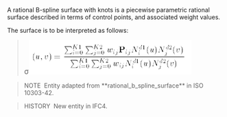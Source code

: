 A rational B-spline surface with knots is a piecewise parametric rational surface described in terms of control points, and associated weight values.

The surface is to be interpreted as follows:

> <big>&sigma;</big>![formula](../../../../../../figures/ifcbsplinesurface-math2.gif)

> NOTE&nbsp; Entity adapted from \*\*rational_b_spline_surface\*\* in ISO 10303-42.

> HISTORY&nbsp; New entity in IFC4.
